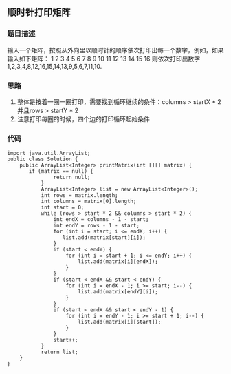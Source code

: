 ## 顺时针打印矩阵

### 题目描述
输入一个矩阵，按照从外向里以顺时针的顺序依次打印出每一个数字，例如，如果输入如下矩阵： 1 2 3 4 5 6 7 8 9 10 11 12 13 14 15 16 则依次打印出数字1,2,3,4,8,12,16,15,14,13,9,5,6,7,11,10.

### 思路
1. 整体是按着一圈一圈打印，需要找到循环继续的条件：columns > startX * 2并且rows > startY * 2
2. 注意打印每圈的时候，四个边的打印循环起始条件

### 代码
    import java.util.ArrayList;
    public class Solution {
        public ArrayList<Integer> printMatrix(int [][] matrix) {
           if (matrix == null) {
    	    	   return null;
    	       }
    	       ArrayList<Integer> list = new ArrayList<Integer>();
    	       int rows = matrix.length;
    	       int columns = matrix[0].length;
    	       int start = 0;
    	       while (rows > start * 2 && columns > start * 2) {
    	    	   int endX = columns - 1 - start;
    	    	   int endY = rows - 1 - start;
    	    	   for (int i = start; i <= endX; i++) {
    	    		  list.add(matrix[start][i]); 
    	    	   }
    	    	   if (start < endY) {
    	    		   for (int i = start + 1; i <= endY; i++) {
    	    			   list.add(matrix[i][endX]);
    	    		   }
    	    	   }
    	    	   if (start < endX && start < endY) {
    	    		   for (int i = endX - 1; i >= start; i--) {
    	    			   list.add(matrix[endY][i]);
    	    		   }
    	    	   }
    	    	   if (start < endX && start < endY - 1) {
    	    		   for (int i = endY - 1; i >= start + 1; i--) {
    	    			   list.add(matrix[i][start]);
    	    		   }
    	    	   }
    	    	   start++;
    	       }
    	       return list;
        }
    }
